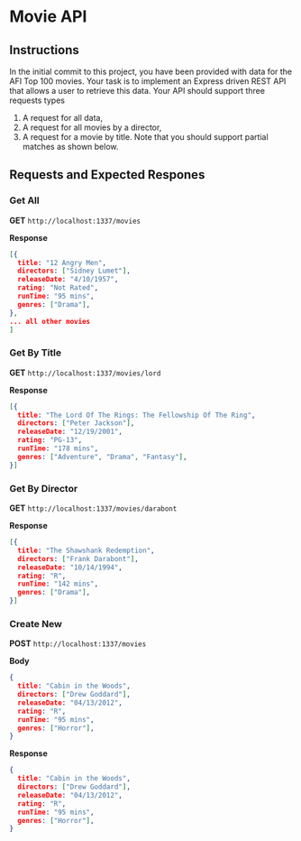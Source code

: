 # Movie API

## Instructions

In the initial commit to this project, you have been provided with data for the AFI Top 100 movies. Your task is to implement an Express driven REST API that allows a user to retrieve this data. Your API should support three requests types 
1) A request for all data, 
2) A request for all movies by a director,
 3) A request for a movie by title. Note that you should support partial matches as shown below.

## Requests and Expected Respones

### Get All

**GET** `http://localhost:1337/movies`

**Response**
```JSON
[{
  title: "12 Angry Men",
  directors: ["Sidney Lumet"],
  releaseDate: "4/10/1957",
  rating: "Not Rated",
  runTime: "95 mins",
  genres: ["Drama"],
},
... all other movies
]
```

### Get By Title

**GET** `http://localhost:1337/movies/lord`

**Response**
```JSON
[{
  title: "The Lord Of The Rings: The Fellowship Of The Ring",
  directors: ["Peter Jackson"],
  releaseDate: "12/19/2001",
  rating: "PG-13",
  runTime: "178 mins",
  genres: ["Adventure", "Drama", "Fantasy"],
}]
```

### Get By Director

**GET** `http://localhost:1337/movies/darabont`

**Response**
```JSON
[{
  title: "The Shawshank Redemption",
  directors: ["Frank Darabont"],
  releaseDate: "10/14/1994",
  rating: "R",
  runTime: "142 mins",
  genres: ["Drama"],
}]
```

### Create New

**POST** `http://localhost:1337/movies`

**Body**
```JSON
{
  title: "Cabin in the Woods",
  directors: ["Drew Goddard"],
  releaseDate: "04/13/2012",
  rating: "R",
  runTime: "95 mins",
  genres: ["Horror"],
}
```

**Response**
```JSON
{
  title: "Cabin in the Woods",
  directors: ["Drew Goddard"],
  releaseDate: "04/13/2012",
  rating: "R",
  runTime: "95 mins",
  genres: ["Horror"],
}
```
